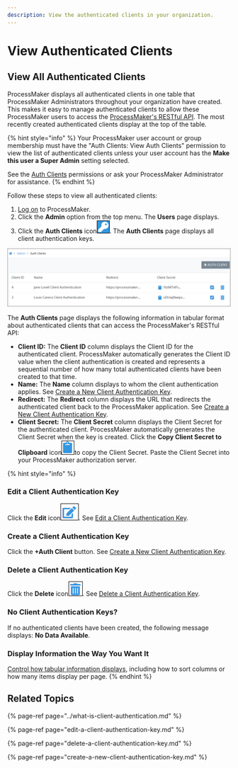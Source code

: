 ```yaml
---
description: View the authenticated clients in your organization.
---
```


# View Authenticated Clients

## View All Authenticated Clients <a id="view-all-scripts"></a>

ProcessMaker displays all authenticated clients in one table that ProcessMaker Administrators throughout your organization have created. This makes it easy to manage authenticated clients to allow these ProcessMaker users to access the [ProcessMaker's RESTful API](https://staging-pm4.processmaker.net/api/documentation). The most recently created authenticated clients display at the top of the table.

{% hint style="info" %}
Your ProcessMaker user account or group membership must have the "Auth Clients: View Auth Clients" permission to view the list of authenticated clients unless your user account has the **Make this user a Super Admin** setting selected.

See the [Auth Clients](../../permission-descriptions-for-users-and-groups.md#auth-clients) permissions or ask your ProcessMaker Administrator for assistance.
{% endhint %}

Follow these steps to view all authenticated clients:

1. [Log on](../../../using-processmaker/log-in.md#log-in) to ProcessMaker.
2. Click the **Admin** option from the top menu. The **Users** page displays.
3. Click the **Auth Clients** icon![](../../../.gitbook/assets/auth-client-icon-admin.png). The **Auth Clients** page displays all client authentication keys. 

![&quot;Auth Clients&quot; page displays all authenticated clients that can access the ProcessMaker&apos;s RESTful API](../../../.gitbook/assets/auth-client-page-admin.png)

The **Auth Clients** page displays the following information in tabular format about authenticated clients that can access the ProcessMaker's RESTful API:

* **Client ID:** The **Client ID** column displays the Client ID for the authenticated client. ProcessMaker automatically generates the Client ID value when the client authentication is created and represents a sequential number of how many total authenticated clients have been created to that time.
* **Name:** The **Name** column displays to whom the client authentication applies. See [Create a New Client Authentication Key](create-a-new-client-authentication-key.md).
* **Redirect:** The **Redirect** column displays the URL that redirects the authenticated client back to the ProcessMaker application. See [Create a New Client Authentication Key](create-a-new-client-authentication-key.md).
* **Client Secret:** The **Client Secret** column displays the Client Secret for the authenticated client. ProcessMaker automatically generates the Client Secret when the key is created. Click the **Copy Client Secret to Clipboard** icon![](../../../.gitbook/assets/copy-icon-admin.png)to copy the Client Secret. Paste the Client Secret into your ProcessMaker authorization server.

{% hint style="info" %}
### Edit a Client Authentication Key

Click the **Edit** icon![](../../../.gitbook/assets/edit-icon.png). See [Edit a Client Authentication Key](edit-a-client-authentication-key.md).

### Create a Client Authentication Key

Click the **+Auth Client** button. See [Create a New Client Authentication Key](create-a-new-client-authentication-key.md#create-a-client-authentication-key).

### Delete a Client Authentication Key

Click the **Delete** icon![](../../../.gitbook/assets/trash-icon-process-modeler-processes.png). See [Delete a Client Authentication Key](delete-a-client-authentication-key.md#delete-a-client-authentication-key).

### No Client Authentication Keys?

If no authenticated clients have been created, the following message displays: **No Data Available**.

### Display Information the Way You Want It

[Control how tabular information displays](../../../using-processmaker/control-how-requests-display-in-a-tab.md), including how to sort columns or how many items display per page.
{% endhint %}

## Related Topics

{% page-ref page="../what-is-client-authentication.md" %}

{% page-ref page="edit-a-client-authentication-key.md" %}

{% page-ref page="delete-a-client-authentication-key.md" %}

{% page-ref page="create-a-new-client-authentication-key.md" %}

